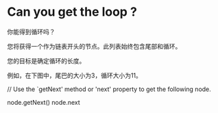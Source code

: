 # Can you get the loop ?
你能得到循环吗？

您将获得一个作为链表开头的节点。此列表始终包含尾部和循环。

您的目标是确定循环的长度。

例如，在下图中，尾巴的大小为3，循环大小为11。

// Use the `getNext' method or 'next' property to get the following node.

node.getNext()
node.next